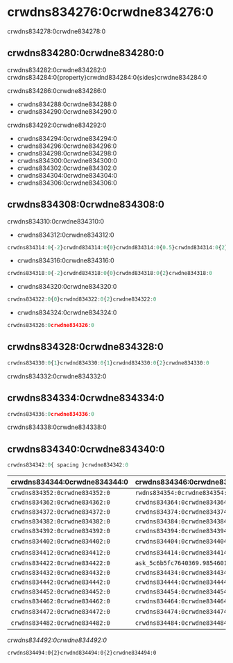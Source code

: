 # crwdns834276:0crwdne834276:0

<p class="description">crwdns834278:0crwdne834278:0</p>

## crwdns834280:0crwdne834280:0

crwdns834282:0crwdne834282:0 crwdns834284:0{property}crwdnd834284:0{sides}crwdne834284:0

crwdns834286:0crwdne834286:0

- crwdns834288:0crwdne834288:0
- crwdns834290:0crwdne834290:0

crwdns834292:0crwdne834292:0

- crwdns834294:0crwdne834294:0
- crwdns834296:0crwdne834296:0
- crwdns834298:0crwdne834298:0
- crwdns834300:0crwdne834300:0
- crwdns834302:0crwdne834302:0
- crwdns834304:0crwdne834304:0
- crwdns834306:0crwdne834306:0

## crwdns834308:0crwdne834308:0

crwdns834310:0crwdne834310:0

- crwdns834312:0crwdne834312:0

```jsx
crwdns834314:0{-2}crwdnd834314:0{0}crwdnd834314:0{0.5}crwdnd834314:0{2}crwdne834314:0
```

- crwdns834316:0crwdne834316:0

```jsx
crwdns834318:0{-2}crwdnd834318:0{0}crwdnd834318:0{2}crwdne834318:0
```

- crwdns834320:0crwdne834320:0

```jsx
crwdns834322:0{0}crwdnd834322:0{2}crwdne834322:0
```

- crwdns834324:0crwdne834324:0

```jsx
crwdns834326:0crwdne834326:0
```

## crwdns834328:0crwdne834328:0

```jsx
crwdns834330:0{1}crwdnd834330:0{1}crwdnd834330:0{2}crwdne834330:0
```

crwdns834332:0crwdne834332:0

## crwdns834334:0crwdne834334:0

```jsx
crwdns834336:0crwdne834336:0
```

crwdns834338:0crwdne834338:0

## crwdns834340:0crwdne834340:0

```js
crwdns834342:0{ spacing }crwdne834342:0
```

| crwdns834344:0crwdne834344:0   | crwdns834346:0crwdne834346:0                                                         | crwdns834348:0crwdne834348:0   | crwdns834350:0crwdne834350:0                                   |
|:------------------------------ |:------------------------------------------------------------------------------------ |:------------------------------ |:-------------------------------------------------------------- |
| `crwdns834352:0crwdne834352:0` | `rwdns834354:0crwdne834354:0ask_5c6b5fc7587fd7.46760389crwdns834354:0crwdne834354:0` | `crwdns834356:0crwdne834356:0` | [`crwdns834360:0crwdne834360:0`](crwdns834358:0crwdne834358:0) |
| `crwdns834362:0crwdne834362:0` | `crwdns834364:0crwdne834364:0`                                                       | `crwdns834366:0crwdne834366:0` | [`crwdns834370:0crwdne834370:0`](crwdns834368:0crwdne834368:0) |
| `crwdns834372:0crwdne834372:0` | `crwdns834374:0crwdne834374:0`                                                       | `crwdns834376:0crwdne834376:0` | [`crwdns834380:0crwdne834380:0`](crwdns834378:0crwdne834378:0) |
| `crwdns834382:0crwdne834382:0` | `crwdns834384:0crwdne834384:0`                                                       | `crwdns834386:0crwdne834386:0` | [`crwdns834390:0crwdne834390:0`](crwdns834388:0crwdne834388:0) |
| `crwdns834392:0crwdne834392:0` | `crwdns834394:0crwdne834394:0`                                                       | `crwdns834396:0crwdne834396:0` | [`crwdns834400:0crwdne834400:0`](crwdns834398:0crwdne834398:0) |
| `crwdns834402:0crwdne834402:0` | `crwdns834404:0crwdne834404:0`                                                       | crwdns834406:0crwdne834406:0   | [`crwdns834410:0crwdne834410:0`](crwdns834408:0crwdne834408:0) |
| `crwdns834412:0crwdne834412:0` | `crwdns834414:0crwdne834414:0`                                                       | crwdns834416:0crwdne834416:0   | [`crwdns834420:0crwdne834420:0`](crwdns834418:0crwdne834418:0) |
| `crwdns834422:0crwdne834422:0` | `ask_5c6b5fc7640369.98546015crwdns834424:0crwdne834424:0`                            | `crwdns834426:0crwdne834426:0` | [`crwdns834430:0crwdne834430:0`](crwdns834428:0crwdne834428:0) |
| `crwdns834432:0crwdne834432:0` | `crwdns834434:0crwdne834434:0`                                                       | `crwdns834436:0crwdne834436:0` | [`crwdns834440:0crwdne834440:0`](crwdns834438:0crwdne834438:0) |
| `crwdns834442:0crwdne834442:0` | `crwdns834444:0crwdne834444:0`                                                       | `crwdns834446:0crwdne834446:0` | [`crwdns834450:0crwdne834450:0`](crwdns834448:0crwdne834448:0) |
| `crwdns834452:0crwdne834452:0` | `crwdns834454:0crwdne834454:0`                                                       | `crwdns834456:0crwdne834456:0` | [`crwdns834460:0crwdne834460:0`](crwdns834458:0crwdne834458:0) |
| `crwdns834462:0crwdne834462:0` | `crwdns834464:0crwdne834464:0`                                                       | `crwdns834466:0crwdne834466:0` | [`crwdns834470:0crwdne834470:0`](crwdns834468:0crwdne834468:0) |
| `crwdns834472:0crwdne834472:0` | `crwdns834474:0crwdne834474:0`                                                       | crwdns834476:0crwdne834476:0   | [`crwdns834480:0crwdne834480:0`](crwdns834478:0crwdne834478:0) |
| `crwdns834482:0crwdne834482:0` | `crwdns834484:0crwdne834484:0`                                                       | crwdns834486:0crwdne834486:0   | [`crwdns834490:0crwdne834490:0`](crwdns834488:0crwdne834488:0) |

*crwdns834492:0crwdne834492:0*

```diff
crwdns834494:0{2}crwdnd834494:0{2}crwdne834494:0
```